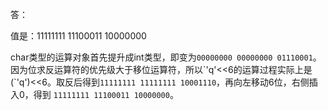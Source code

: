 答：

值是：11111111 11100011 10000000

char类型的运算对象首先提升成int类型，即变为`00000000 00000000 01110001`。因为位求反运算符的优先级大于移位运算符，所以\`'q'<<6的运算过程实际上是(\`'q')<<6。取反后得到`11111111 11111111 10001110`，再向左移动6位，右侧插入0，得到 `11111111 11100011 10000000`。

